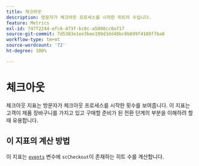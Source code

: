 ```yaml
---
title: 체크아웃
description: 방문자가 체크아웃 프로세스를 시작한 히트의 수입니다.
feature: Metrics
exl-id: 747f2244-efc6-473f-bc0c-a5898cc8a717
source-git-commit: 7d5383e1ee3bee189d3dd48bc6b899f4108f7ba8
workflow-type: tm+mt
source-wordcount: '72'
ht-degree: 100%

---
```


# 체크아웃

체크아웃 지표는 방문자가 체크아웃 프로세스를 시작한 횟수를 보여줍니다. 이 지표는 고객이 제품 장바구니를 가지고 있고 구매할 준비가 된 전환 단계의 부분을 이해하려 할 때 유용합니다.

## 이 지표의 계산 방법

이 지표는 [`events`](/help/implement/vars/page-vars/events/events-overview.md) 변수에 `scCheckout`이 존재하는 히트 수를 계산합니다.
